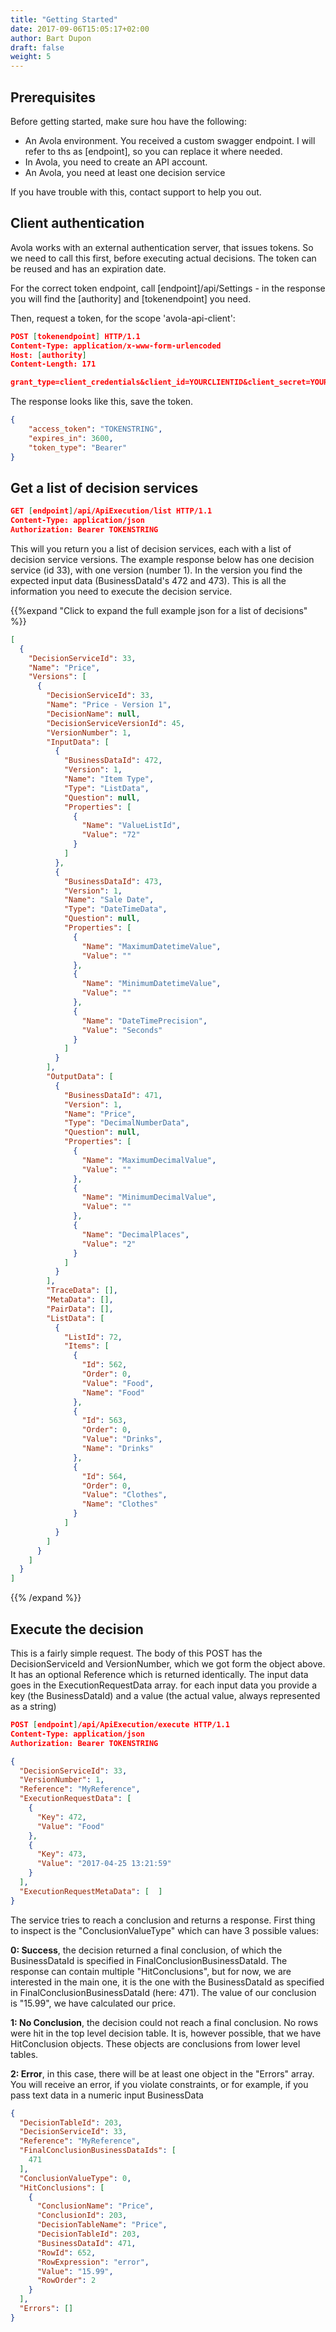 ```yaml
---
title: "Getting Started"
date: 2017-09-06T15:05:17+02:00
author: Bart Dupon
draft: false
weight: 5
---
```


## Prerequisites
Before getting started, make sure hou have the following:
  
* An Avola environment. You received a custom swagger endpoint. I will refer to ths as [endpoint], so you can replace it where needed.
* In Avola, you need to create an API account. 
* An Avola, you need at least one decision service

If you have trouble with this, contact support to help you out.

## Client authentication

Avola works with an external authentication server, that issues tokens. So we need to call this first, before executing actual decisions.
The token can be reused and has an expiration date.

For the correct token endpoint, call [endpoint]/api/Settings - in the response you will find the [authority] and [tokenendpoint] you need.

Then, request a token, for the scope 'avola-api-client':

```json
POST [tokenendpoint] HTTP/1.1
Content-Type: application/x-www-form-urlencoded
Host: [authority]
Content-Length: 171

grant_type=client_credentials&client_id=YOURCLIENTID&client_secret=YOURSECRET&scope=avola-api-client
```
The response looks like this, save the token.

```json 
{
    "access_token": "TOKENSTRING",
    "expires_in": 3600,
    "token_type": "Bearer"
}
```

## Get a list of decision services

```json
GET [endpoint]/api/ApiExecution/list HTTP/1.1
Content-Type: application/json
Authorization: Bearer TOKENSTRING
```

This will you return you a list of decision services, each with a list of decision service versions. The example response below has one decision service (id 33), with one version (number 1). In the version you find the expected input data (BusinessDataId's 472 and 473). This is all the information you need to execute the decision service.

{{%expand "Click to expand the full example json for a list of decisions" %}}
```json
[
  {
    "DecisionServiceId": 33,
    "Name": "Price",
    "Versions": [
      {
        "DecisionServiceId": 33,
        "Name": "Price - Version 1",
        "DecisionName": null,
        "DecisionServiceVersionId": 45,
        "VersionNumber": 1,
        "InputData": [
          {
            "BusinessDataId": 472,
            "Version": 1,
            "Name": "Item Type",
            "Type": "ListData",
            "Question": null,
            "Properties": [
              {
                "Name": "ValueListId",
                "Value": "72"
              }
            ]
          },
          {
            "BusinessDataId": 473,
            "Version": 1,
            "Name": "Sale Date",
            "Type": "DateTimeData",
            "Question": null,
            "Properties": [
              {
                "Name": "MaximumDatetimeValue",
                "Value": ""
              },
              {
                "Name": "MinimumDatetimeValue",
                "Value": ""
              },
              {
                "Name": "DateTimePrecision",
                "Value": "Seconds"
              }
            ]
          }
        ],
        "OutputData": [
          {
            "BusinessDataId": 471,
            "Version": 1,
            "Name": "Price",
            "Type": "DecimalNumberData",
            "Question": null,
            "Properties": [
              {
                "Name": "MaximumDecimalValue",
                "Value": ""
              },
              {
                "Name": "MinimumDecimalValue",
                "Value": ""
              },
              {
                "Name": "DecimalPlaces",
                "Value": "2"
              }
            ]
          }
        ],
        "TraceData": [],
        "MetaData": [],
        "PairData": [],
        "ListData": [
          {
            "ListId": 72,
            "Items": [
              {
                "Id": 562,
                "Order": 0,
                "Value": "Food",
                "Name": "Food"
              },
              {
                "Id": 563,
                "Order": 0,
                "Value": "Drinks",
                "Name": "Drinks"
              },
              {
                "Id": 564,
                "Order": 0,
                "Value": "Clothes",
                "Name": "Clothes"
              }
            ]
          }
        ]
      }
    ]
  }
]
```
{{% /expand %}}

## Execute the decision

This is a fairly simple request. The body of this POST has the DecisionServiceId and VersionNumber, which we got form the object above. It has an optional Reference which is returned identically.
The input data goes in the ExecutionRequestData array. for each input data you provide a key (the BusinessDataId) and a value (the actual value, always represented as a string)

```json
POST [endpoint]/api/ApiExecution/execute HTTP/1.1
Content-Type: application/json
Authorization: Bearer TOKENSTRING

{
  "DecisionServiceId": 33,
  "VersionNumber": 1,
  "Reference": "MyReference",
  "ExecutionRequestData": [
    {
      "Key": 472,
      "Value": "Food"
    },
    {
      "Key": 473,
      "Value": "2017-04-25 13:21:59"
    }
  ],
  "ExecutionRequestMetaData": [  ]
}
```

The service tries to reach a conclusion and returns a response. First thing to inspect is the "ConclusionValueType" which can have 3 possible values:

**0: Success**, the decision returned a final conclusion, of which the BusinessDataId is specified in FinalConclusionBusinessDataId.
The response can contain multiple "HitConclusions", but for now, we are interested in the main one, it is the one with the BusinessDataId as specified in FinalConclusionBusinessDataId (here: 471). The value of our conclusion is "15.99", we have calculated our price.

**1: No Conclusion**, the decision could not reach a final conclusion. No rows were hit in the top level decision table. It is, however possible, that we have HitConclusion objects. These objects are conclusions from lower level tables.

**2: Error**, in this case, there will be at least one object in the "Errors" array. You will receive an error, if you violate constraints, or for example, if you pass text data in a numeric input BusinessData

```json
{
  "DecisionTableId": 203,
  "DecisionServiceId": 33,
  "Reference": "MyReference",
  "FinalConclusionBusinessDataIds": [
    471
  ],
  "ConclusionValueType": 0,
  "HitConclusions": [
    {
      "ConclusionName": "Price",
      "ConclusionId": 203,
      "DecisionTableName": "Price",
      "DecisionTableId": 203,
      "BusinessDataId": 471,
      "RowId": 652,
      "RowExpression": "error",
      "Value": "15.99",
      "RowOrder": 2
    }
  ],
  "Errors": []
}
```
